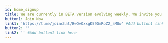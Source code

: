 ```yaml
---
id: home_signup
title: We are currently in BETA version evolving weekly. We invite you to join our testing community!
button1: Join Now
link1: 'https://t.me/joinchat/BwOvOxxgK59GmRoZ2_sM0w' #Add button1 link here
button2: ''
link2: '' #Add button1 link here
---
```

